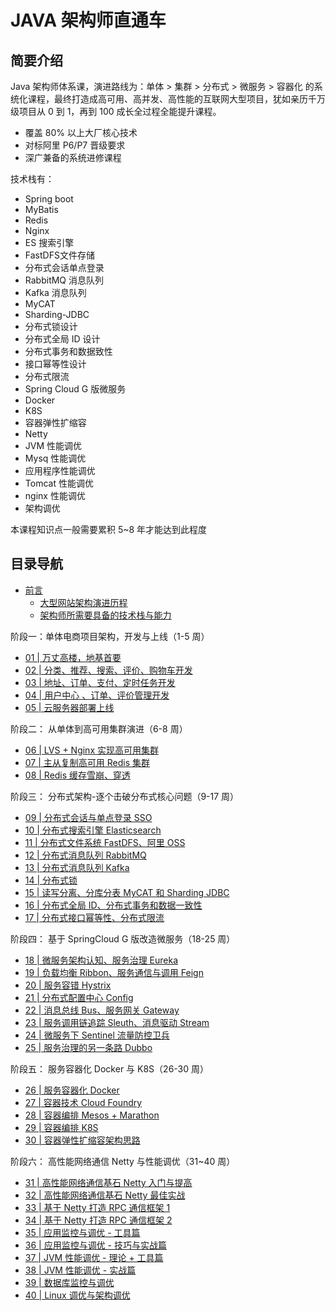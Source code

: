 # JAVA 架构师直通车

## 简要介绍

Java 架构师体系课，演进路线为：单体 > 集群 > 分布式 > 微服务 > 容器化 的系统化课程，最终打造成高可用、高并发、高性能的互联网大型项目，犹如亲历千万级项目从 0 到 1，再到 100 成长全过程全能提升课程。

- 覆盖 80% 以上大厂核心技术
- 对标阿里 P6/P7 晋级要求
- 深广兼备的系统进修课程

技术栈有：

- Spring boot
- MyBatis
- Redis
- Nginx
- ES 搜索引擎
- FastDFS文件存储
- 分布式会话单点登录
- RabbitMQ 消息队列
- Kafka 消息队列
- MyCAT
- Sharding-JDBC
- 分布式锁设计
- 分布式全局 ID 设计
- 分布式事务和数据致性
- 接口幂等性设计
- 分布式限流
- Spring Cloud G 版微服务
- Docker
- K8S
- 容器弹性扩缩容
- Netty
- JVM 性能调优
- Mysq 性能调优
- 应用程序性能调优
- Tomcat 性能调优
- nginx 性能调优
- 架构调优

本课程知识点一般需要累积 5~8 年才能达到此程度

## 目录导航

- [前言](./00/)
    - [大型网站架构演进历程](./00/01.md)
    - [架构师所需要具备的技术栈与能力](./00/02.md)

阶段一：单体电商项目架构，开发与上线（1-5 周）
- [01 | 万丈高楼，地基首要](./01/)
- [02 | 分类、推荐、搜索、评价、购物车开发](./02/)
- [03 | 地址、订单、支付、定时任务开发](./03/)
- [04 | 用户中心 、订单、评价管理开发](./04/)
- [05 | 云服务器部署上线](./05/)

阶段二： 从单体到高可用集群演进（6-8 周）

- [06 | LVS + Nginx 实现高可用集群](./06/)
- [07 | 主从复制高可用 Redis 集群](./07/)
- [08 | Redis 缓存雪崩、穿透](./08/)

阶段三： 分布式架构-逐个击破分布式核心问题（9-17 周）

- [09 | 分布式会话与单点登录 SSO](./09/)
- [10 | 分布式搜索引擎 Elasticsearch](./10/)
- [11 | 分布式文件系统 FastDFS、阿里 OSS](./11/)
- [12 | 分布式消息队列 RabbitMQ](./12/)
- [13 | 分布式消息队列 Kafka](./13/)
- [14 | 分布式锁](./14/)
- [15 | 读写分离、分库分表 MyCAT 和 Sharding JDBC](./15/)
- [16 | 分布式全局 ID、分布式事务和数据一致性](./16/)
- [17 | 分布式接口幂等性、分布式限流](./17/)

阶段四： 基于 SpringCloud G 版改造微服务（18-25 周）

- [18 | 微服务架构认知、服务治理 Eureka](./18/)
- [19 | 负载均衡 Ribbon、服务通信与调用 Feign](./19/)
- [20 | 服务容错 Hystrix](./20/)
- [21 | 分布式配置中心 Config](./21/)
- [22 | 消息总线 Bus、服务网关 Gateway](./22/)
- [23 | 服务调用链追踪 Sleuth、消息驱动 Stream](./23/)
- [24 | 微服务下 Sentinel 流量防控卫兵](./24/)
- [25 | 服务治理的另一条路  Dubbo](./25/)

阶段五： 服务容器化 Docker 与 K8S（26-30 周）

- [26 | 服务容器化 Docker](./26/)
- [27 | 容器技术 Cloud Foundry](./27/)
- [28 | 容器编排 Mesos + Marathon](./28/)
- [29 | 容器编排 K8S](./29/)
- [30 | 容器弹性扩缩容架构思路](./30/)

阶段六： 高性能网络通信 Netty 与性能调优（31~40 周）

- [31 | 高性能网络通信基石 Netty 入门与提高](./31/)
- [32 | 高性能网络通信基石 Netty 最佳实战](./32/)
- [33 | 基于 Netty 打造 RPC 通信框架 1](./33/)
- [34 | 基于 Netty 打造 RPC 通信框架 2](./34/)
- [35 | 应用监控与调优 - 工具篇](./35/)
- [36 | 应用监控与调优 - 技巧与实战篇](./36/)
- [37 | JVM 性能调优 - 理论 + 工具篇](./37/)
- [38 | JVM 性能调优 - 实战篇](./38/)
- [39 | 数据库监控与调优](./39/)
- [40 | Linux 调优与架构调优](./40/)

